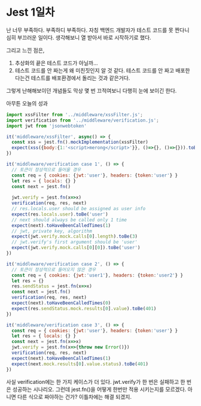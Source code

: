# Jest 1일차
난 너무 부족하다. 부족하디 부족하다. 자칭 백엔드 개발자가 테스트 코드를 못 짠다니 심히 부끄러운 일이다.
생각해보니 열 받아서 바로 시작하기로 했다.

그리고 느낀 점은,

1. 추상화의 끝은 테스트 코드가 아닐까...  
2. 테스트 코드를 안 짜는게 왜 미친짓인지 알 것 같다. 테스트 코드를 안 짜고 배포한다는건 테스트를 배포환경에서 돌리는 것과 같은거다.

그렇게 난해해보이던 개념들도 막상 몇 번 끄적여보니 다행히 눈에 보이긴 한다.

아무튼 오늘의 성과
```javascript
import xssFilter from '../middleware/xssFilter.js';
import verification from '../middleware/verification.js';
import jwt from 'jsonwebtoken'

it('middleware/xssFilter', async() => {
  const xss = jest.fn().mockImplementation(xssFilter)
  expect(xss({body:{1:'<script>merong</script>'}}, ()=>{}, ()=>{})).toBeTruthy()
})

it('middleware/verification case 1', () => {
  // 토큰이 정상적으로 들어올 경우
  const req = { cookies: {jwt:'user'}, headers: {token:'user'} }
  let res = { locals: {} }
  const next = jest.fn()
  
  jwt.verify = jest.fn(x=>x)
  verification(req, res, next)
  // res.locals.user should be assigned as user info
  expect(res.locals.user).toBe('user')
  // next should always be called only 1 time
  expect(next).toHaveBeenCalledTimes(1)
  // jwt, private key, algorithm
  expect(jwt.verify.mock.calls[0].length).toBe(3)
  // jwt.verify's first argument should be 'user'
  expect(jwt.verify.mock.calls[0][0]).toBe('user')
})

it('middleware/verification case 2', () => {
  // 토큰이 정상적으로 들어오지 않은 경우
  const req = { cookies: {jwt:'user1'}, headers: {token:'user2'} }
  let res = {}
  res.sendStatus = jest.fn(x=>x)
  const next = jest.fn()
  verification(req, res, next)
  expect(next).toHaveBeenCalledTimes(0)
  expect(res.sendStatus.mock.results[0].value).toBe(401)
})

it('middleware/verification case 3', () => {
  const req = { cookies: {jwt:'user'}, headers: {token:'user'} }
  let res = { locals: {} }
  const next = jest.fn(x=>x)
  jwt.verify = jest.fn(x=>{throw new Error()})
  verification(req, res, next)
  expect(next).toHaveBeenCalledTimes(1)
  expect(next.mock.results[0].value.status).toBe(401)
})
```

사실 verification에는 한 가지 케이스가 더 있다. jwt.verify가 한 번은 실패하고 한 번은 성공하는 시나리오. 그런데 jest.fn()을 어떻게 한번만 적용 시키는지를 모르겠다.
아니면 다른 식으로 짜야하는 건가? 이틀차에는 해결 되겠지.
